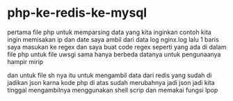 # php-ke-redis-ke-mysql

pertama file php untuk memparsing data yang kita inginkan contoh kita ingin memisakan ip dan date saya ambil dari data log nginx.log lalu 1 baris 
saya masukan ke regex dan saya buat code regex seperti yang ada di dalam file php 
untuk file uwsgi sama hanya berbeda datanya untuk pengunaanya hampir mirip

dan untuk file sh nya itu untuk mengambil data dari redis yang sudah di jadikan json karna kode php di atas sudah merubahnya jadi json 
jadi kita tinggal mengambilnya menggunakan shell scrip dan memakai fungsi lpop
